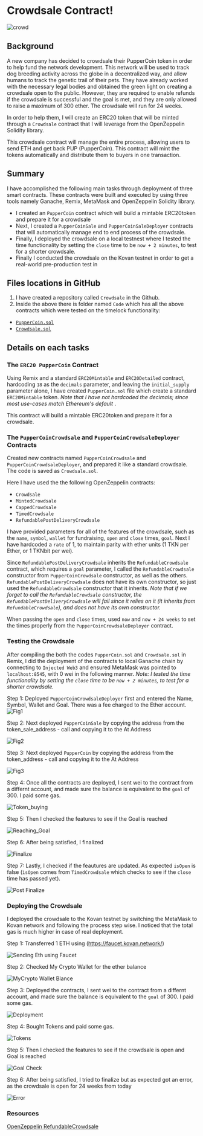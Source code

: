 # Crowdsale Contract!

![crowd](Images/crowdsale.jpg)

## <b> Background </b>

A new company has decided to crowdsale their PupperCoin token in order to help fund the network development.
This network will be used to track dog breeding activity across the globe in a decentralized way, and allow humans to track the genetic trail of their pets. They have already worked with the necessary legal bodies and obtained the green light on creating a crowdsale open to the public. However, they are required to enable refunds if the crowdsale is successful and the goal is met, and they are only allowed to raise a maximum of 300 ether. The crowdsale will run for 24 weeks.

In order to help them, I will create an ERC20 token that will be minted through a `Crowdsale` contract that I will leverage from the OpenZeppelin Solidity library.

This crowdsale contract will manage the entire process, allowing users to send ETH and get back PUP (PupperCoin).
This contract will mint the tokens automatically and distribute them to buyers in one transaction.

## <b> Summary </b>

I have accomplished the following main tasks through deployment of three smart contracts. These contracts were built and executed by using three tools namely Ganache, Remix, MetaMask and OpenZeppelin Solidity library.

* I created an `PupperCoin` contract which will build a mintable ERC20token and prepare it for a crowdsale
* Next, I created a `PupperCoinSale` and `PupperCoinSaleDeployer` contracts that will automatically manage end to end process of the crowdsale.
* Finally, I deployed the crowdsale on a local testnest where I tested the time functionality by setting the `close` time to be `now + 2 minutes`, to test for a shorter crowdsale.
* Finally I conducted the crowdsale on the Kovan testnet in order to get a real-world pre-production test in

## <b> Files locations in GitHub </b>

1. I have created a repository called `Crowdsale` in the Github.
2. Inside the above there is folder named `Code` which has all the above contracts which were tested on the timelock functionality:
* [`PupperCoin.sol`](Code/PupperCoin.sol)
* [`Crowdsale.sol`](Code/Crowdsale.sol)

## <b> Details on each tasks </b>

### <b> The `ERC20 PupperCoin` Contract </b>

Using Remix and a standard `ERC20Mintable` and `ERC20Detailed` contract, hardcoding `18` as the `decimals` parameter, and leaving the `initial_supply` parameter alone, I have created `PupperCoin.sol` file which create a standard `ERC20Mintable` token. <i> Note that I have not hardcoded the decimals; since most use-cases match Ethereum's default </i>.

This contract will build a mintable ERC20token and prepare it for a crowdsale.

### <b> The `PupperCoinCrowdsale` and `PupperCoinCrowdsaleDeployer` Contracts </b>

Created new contracts named `PupperCoinCrowdsale` and `PupperCoinCrowdsaleDeployer`, and prepared it like a standard crowdsale. The code is saved as `Crowdsale.sol`.

Here I have used the the following OpenZeppelin contracts:

* `Crowdsale`
* `MintedCrowdsale`
* `CappedCrowdsale`
* `TimedCrowdsale`
* `RefundablePostDeliveryCrowdsale`

I have provided parameters for all of the features of the crowdsale, such as the `name`, `symbol`, `wallet` for fundraising, `open` and `close` times, `goal`. Next I have hardcoded a `rate` of 1, to maintain parity with ether units (1 TKN per Ether, or 1 TKNbit per wei).

Since `RefundablePostDeliveryCrowdsale` inherits the `RefundableCrowdsale` contract, which requires a `goal` parameter, I called the `RefundableCrowdsale` constructor from `PupperCoinCrowdsale` constructor, as well as the others. `RefundablePostDeliveryCrowdsale` does not have its own constructor, so just used the `RefundableCrowdsale` constructor that it inherits.
<i> Note that if we forget to call the `RefundableCrowdsale` constructor, the `RefundablePostDeliveryCrowdsale` will fail since it relies on it (it inherits from `RefundableCrowdsale`), and does not have its own constructor. </i>

When passing the `open` and `close` times, used `now` and `now + 24 weeks` to set the times properly from the `PupperCoinCrowdsaleDeployer` contract.

### <b> Testing the Crowdsale </b>

After compiling the both the codes `PupperCoin.sol` and `Crowdsale.sol` in Remix, I did the deployment of the contracts to local Ganache chain by connecting to `Injected Web3` and ensured MetaMask was pointed to `localhost:8545`, with 0 wei in the following manner. 
<i> Note: I tested the time functionality by setting the `close` time to be `now + 2 minutes`, to test for a shorter crowdsale. </i>

Step 1: Deployed `PupperCoinCrowdsaleDeployer` first and entered the Name, Symbol, Wallet and Goal. There was a fee charged to the Ether account.
![Fig1](Images/Fig1.PNG)

Step 2: Next deployed `PupperCoinSale` by copying the address from  the token_sale_address - call and copying it to the At Address

![Fig2](Images/Fig2.PNG)

Step 3: Next deployed `PupperCoin` by copying the address from  the token_address - call and copying it to the At Address

![Fig3](Images/Fig3.PNG)

Step 4: Once all the contracts are deployed, I sent wei to the contract from a differnt account, and made sure the balance is equivalent to the `goal` of 300. I paid some gas.

![Token_buying](Images/Buying_tokens.PNG)

Step 5: Then I checked the features to see if the Goal is reached

![Reaching_Goal](Images/Goal_Reached.PNG)

Step 6: After being satisfied, I finalized

![Finalize](Images/Finalize.PNG)

Step 7: Lastly, I checked if the feautures are updated. As expected `isOpen` is false (`isOpen` comes from `TimedCrowdsale` which checks to see if the `close` time has passed yet). 

![Post Finalize](Images/Post_finalize.PNG)

### <b> Deploying the Crowdsale </b>

I deployed the crowdsale to the Kovan testnet by switching the MetaMask to Kovan network and following the process step wise. I noticed that the total gas is much higher in case of real deployment.

Step 1: Transferred 1 ETH using (https://faucet.kovan.network/)

![Sending Eth using Faucet](Images/Sending_ETH.PNG)

Step 2: Checked My Crypto Wallet for the ether balance

![MyCrypto Wallet Blance](Images/MyCrypto.PNG)

Step 3: Deployed the contracts, I sent wei to the contract from a differnt account, and made sure the balance is equivalent to the `goal` of 300. I paid some gas.

![Deployment](Images/Kovan1.PNG)

Step 4: Bought Tokens and paid some gas.

![Tokens](Images/Kovan2.PNG)

Step 5: Then I checked the features to see if the crowdsale is open and Goal is reached

![Goal Check](Images/Kovan3.PNG)

Step 6: After being satisfied, I tried to finalize but as expected got an error, as the crowdsale is open for 24 weeks from today 

![Error](Images/Kovan_last.PNG)

### Resources
[OpenZeppelin RefundableCrowdsale](https://docs.openzeppelin.com/contracts/2.x/crowdsales#crowdsale-rate)
